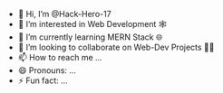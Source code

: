 - 👋 Hi, I’m @Hack-Hero-17
- 👀 I’m interested in Web Development 🕸️
- 🌱 I’m currently learning MERN Stack 🌐
- 💞️ I’m looking to collaborate on Web-Dev Projects 👨‍💻
- 📫 How to reach me ...
- 😄 Pronouns: ...
- ⚡ Fun fact: ...

<!---
Hack-Hero-17/Hack-Hero-17 is a ✨ special ✨ repository because its `README.md` (this file) appears on your GitHub profile.
You can click the Preview link to take a look at your changes.
--->
